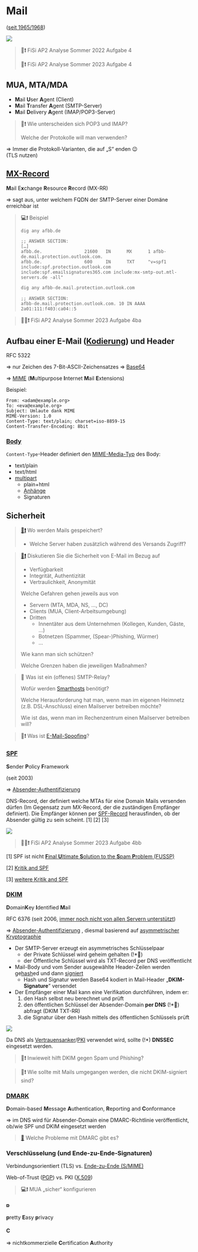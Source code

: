 # Mail
([seit 1965/1968](https://de.wikipedia.org/wiki/E-Mail#Geschichte))

[![](https://upload.wikimedia.org/wikipedia/commons/7/72/Wie_E-Mail_funktioniert.svg)](https://de.wikipedia.org/wiki/E-Mail#Zustellung_einer_E-Mail:_beteiligte_Server_und_Protokolle)


> **📝❗** FiSi AP2 Analyse Sommer 2022 Aufgabe 4
>
> **📝❗** FiSi AP2 Analyse Sommer 2023 Aufgabe 4


## MUA, MTA/MDA

* **M**ail **U**ser **A**gent (Client)
* **M**ail **T**ransfer **A**gent (SMTP-Server)
* **M**ail **D**elivery **A**gent (IMAP/POP3-Server)

> **💬❗** Wie unterscheiden sich POP3 und IMAP?
>
> Welche der Protokolle will man verwenden?

=> Immer die Protokoll-Varianten, die auf „S“ enden 😉
<br/>(TLS nutzen)

## [MX-Record](https://de.wikipedia.org/wiki/MX_Resource_Record)
**M**ail E**x**change **R**esource **R**ecord (MX-RR)

=> sagt aus, unter welchem FQDN der SMTP-Server einer Domäne erreichbar ist

> **💻❗** Beispiel
> ```sh
> dig any afbb.de
> ```
> ```
> ;; ANSWER SECTION:
> […]
> afbb.de.                21600   IN      MX      1 afbb-de.mail.protection.outlook.com.
> afbb.de.                600     IN      TXT     "v=spf1 include:spf.protection.outlook.com include:spf.emailsignatures365.com include:mx-smtp-out.mtl-servers.de -all"
> ```
>
> ```sh
> dig any afbb-de.mail.protection.outlook.com
> ```
> ```
> ;; ANSWER SECTION:
> afbb-de.mail.protection.outlook.com. 10 IN AAAA 2a01:111:f403:ca04::5
> ```


> **📝💬❗** FiSi AP2 Analyse Sommer 2023 Aufgabe 4ba


## Aufbau einer E-Mail ([Kodierung](https://de.wikipedia.org/wiki/E-Mail#Technische_Details)) und Header
RFC 5322

=> nur Zeichen des 7-Bit-ASCII-Zeichensatzes
  => [Base64](https://de.wikipedia.org/wiki/Base64)

=> [MIME](https://de.wikipedia.org/wiki/Multipurpose_Internet_Mail_Extensions) (**M**ultipurpose **I**nternet **M**ail **E**xtensions)

Beispiel:
```
From: <adam@example.org>
To: <eva@example.org>
Subject: Umlaute dank MIME
MIME-Version: 1.0
Content-Type: text/plain; charset=iso-8859-15
Content-Transfer-Encoding: 8bit
```

### [Body](https://de.wikipedia.org/wiki/E-Mail#Body_%E2%80%93_der_Inhalt_der_E-Mail)
`Content-Type`-Header definiert den [MIME-Media-Typ](https://de.wikipedia.org/wiki/Multipurpose_Internet_Mail_Extensions#MIME_Part_2_%E2%80%93_Media_Types) des Body:
* text/plain
* text/html
* [multipart](https://de.wikipedia.org/wiki/Multipurpose_Internet_Mail_Extensions#multipart)
  * plain+html
  * [Anhänge](https://de.wikipedia.org/wiki/E-Mail#Attachments)
  * Signaturen

## Sicherheit

> [**💬❗**](https://de.wikipedia.org/wiki/E-Mail#Speicherung)
> Wo werden Mails gespeichert?
> * Welche Server haben zusätzlich während des Versands Zugriff?

> [**💬❗**](https://de.wikipedia.org/wiki/E-Mail#Authentizit%C3%A4t,_Datenschutz_und_Integrit%C3%A4t)
> Diskutieren Sie die Sicherheit von E-Mail im Bezug auf
> * Verfügbarkeit
> * Integrität, Authentizität
> * Vertraulichkeit, Anonymität
>
> Welche Gefahren gehen jeweils aus von
> * Servern (MTA, MDA, NS, …, DC)
> * Clients (MUA, Client-Arbeitsumgebung)
> * Dritten
>   * Innentäter aus dem Unternehmen (Kollegen, Kunden, Gäste, …)
>   * Botnetzen (Spammer, (Spear-)Phishing, Würmer)
>   * …
> 
> Wie kann man sich schützen?
>
> Welche Grenzen haben die jeweiligen Maßnahmen?


> **💬** Was ist ein (offenes) SMTP-Relay?
> 
> Wofür werden [Smarthosts](https://de.wikipedia.org/wiki/SMTP-Relay-Server) benötigt?
>
> Welche Herausforderung hat man, wenn man im eigenen Heimnetz (z.B. DSL-Anschluss) einen Mailserver betreiben möchte?
> 
> Wie ist das, wenn man im Rechenzentrum einen Mailserver betreiben will?

> **💬❗** Was ist [E-Mail-Spoofing](https://de.wikipedia.org/wiki/E-Mail-Spoofing)?


### [SPF](https://de.wikipedia.org/wiki/Sender_Policy_Framework)
**S**ender **P**olicy **F**ramework

(seit 2003)

=> [Absender-Authentifizierung](https://de.wikipedia.org/wiki/E-Mail#Absender-Authentifizierung)

DNS-Record, der definiert welche MTAs für eine Domain Mails versenden dürfen (Im Gegensatz zum MX-Record, der die zuständigen Empfänger definiert). Die Empfänger können per [SPF-Record](https://de.wikipedia.org/wiki/Sender_Policy_Framework#Aufbau_eines_SPF-Records) herausfinden, ob der Absender gültig zu sein scheint. [1] [2] [3]

![](https://upload.wikimedia.org/wikipedia/commons/4/49/Sender_Policy_Framework.svg)

> **📝💬❗** FiSi AP2 Analyse Sommer 2023 Aufgabe 4bb

[1] SPF ist nicht [**F**inal **U**ltimate **S**olution to the **S**pam **P**roblem (FUSSP)](https://acronyms.thefreedictionary.com/Final+Ultimate+Solution+to+the+Spam+Problem)

[2] [Kritik and SPF](https://de.wikipedia.org/wiki/Sender_Policy_Framework#Kritik)

[3] [weitere Kritik and SPF](https://de.wikipedia.org/wiki/Sender_Policy_Framework#Kritik_2)

### [DKIM](https://de.wikipedia.org/wiki/DomainKeys_Identified_Mail)
**D**omain**K**ey **I**dentified **M**ail

RFC 6376
(seit 2006, [immer noch nicht von allen Servern unterstützt](https://de.wikipedia.org/wiki/DomainKeys_Identified_Mail#Unterst%C3%BCtzung))

=> [Absender-Authentifizierung](https://de.wikipedia.org/wiki/E-Mail#Absender-Authentifizierung)
, diesmal basierend auf [asymmetrischer Kryptographie](https://de.wikipedia.org/wiki/Asymmetrisches_Kryptosystem)

* Der SMTP-Server erzeugt ein asymmetrisches Schlüsselpaar
  * der Private Schlüssel wird geheim gehalten (!*💬)
  * der Öffentliche Schlüssel wird als TXT-Record per DNS veröffentlicht
* Mail-Body und vom Sender ausgewählte Header-Zeilen werden ge[hash](https://de.wikipedia.org/wiki/Kryptographische_Hashfunktion)ed und dann [signiert](https://de.wikipedia.org/wiki/Digitale_Signatur)
  * Hash und Signatur werden Base64 kodiert in Mail-Header „**DKIM-Signature**“ versendet
* Der Empfänger einer Mail kann eine Verifikation durchführen, indem er:
  1. den Hash selbst neu berechnet und prüft
  2. den öffentlichen Schlüssel der Absender-Domain **per DNS** (!*💬) abfragt (DKIM TXT-RR)
  3. die Signatur über den Hash mittels des öffentlichen Schlüssels prüft

![](https://upload.wikimedia.org/wikipedia/commons/2/29/Orange_blue_digital_signature_de.svg)

Da DNS als [Vertrauensanker](https://de.wikipedia.org/wiki/Vertrauensanker)/[PKI](https://de.wikipedia.org/wiki/Public-Key-Infrastruktur) verwendet wird, sollte (!*) **DNSSEC** eingesetzt werden.

> **💬❗** Inwieweit hilft DKIM gegen Spam und Phishing?

> **💬❗** Wie sollte mit Mails umgegangen werden, die nicht DKIM-signiert sind?

### [DMARK](https://de.wikipedia.org/wiki/DMARC)
**D**omain-based **M**essage **A**uthentication, **R**eporting and **C**onformance

=> im DNS wird für Absender-Domain eine DMARC-Richtlinie veröffentlicht, ob/wie SPF und DKIM eingesetzt werden

> [**💬**](https://de.wikipedia.org/wiki/DMARC#Kritik) Welche Probleme mit DMARC gibt es?


### Verschlüsselung (und Ende-zu-Ende-Signaturen)
Verbindungsorientiert (TLS) vs. [Ende-zu-Ende (S/MIME)](https://de.wikipedia.org/wiki/S/MIME)

Web-of-Trust ([PGP](https://de.wikipedia.org/wiki/OpenPGP)) vs. PKI ([X.509](https://de.wikipedia.org/wiki/X.509))

> **💻❗** MUA „sicher“ konfigurieren


#### [<img alt="pEP logo" src="https://upload.wikimedia.org/wikipedia/commons/a/a0/P%E2%89%A1p_logo.svg" style="height: 1em"/>](https://de.wikipedia.org/wiki/Pretty_Easy_privacy)

**p**retty **E**asy **p**rivacy

#### [<img alt="CAcert logo" src="https://upload.wikimedia.org/wikipedia/de/f/f4/Logo_CAcert.svg" style="height: 1em"/>](https://de.wikipedia.org/wiki/CAcert)

=> nichtkommerzielle **C**ertification **A**uthority
